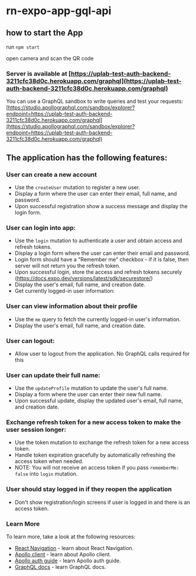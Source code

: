 # rn-expo-app-gql-api

## how to start the App
run ```npm start```

open camera and scan the QR code

### Server is available at [https://uplab-test-auth-backend-3211cfc38d0c.herokuapp.com/graphql](https://uplab-test-auth-backend-3211cfc38d0c.herokuapp.com/graphql)

You can use a GraphQL sandbox to write queries and test your requests: [https://studio.apollographql.com/sandbox/explorer?endpoint=https://uplab-test-auth-backend-3211cfc38d0c.herokuapp.com/graphql](https://studio.apollographql.com/sandbox/explorer?endpoint=https://uplab-test-auth-backend-3211cfc38d0c.herokuapp.com/graphql)

## The application has the following features:

### User can create a new account

- Use the `createUser` mutation to register a new user.
- Display a form where the user can enter their email, full name, and password.
- Upon successful registration show a success message and display the login form.

### User can login into app:

- Use the `login` mutation to authenticate a user and obtain access and refresh tokens.
- Display a login form where the user can enter their email and password.
- Login form should have a "Remember me" checkbox - if it is false, then server will not return you the refresh token.
- Upon successful login, store the access and refresh tokens securely (https://docs.expo.dev/versions/latest/sdk/securestore/)
- Display the user's email, full name, and creation date.
- Get currently logged-in user information:

### User can view information about their profile

- Use the `me` query to fetch the currently logged-in user's information.
- Display the user's email, full name, and creation date.

### User can logout:

- Allow user to logout from the application. No GraphQL calls required for this

### User can update their full name:

- Use the `updateProfile` mutation to update the user's full name.
- Display a form where the user can enter their new full name.
- Upon successful update, display the updated user's email, full name, and creation date.


### Exchange refresh token for a new access token to make the user session longer:

- Use the token mutation to exchange the refresh token for a new access token.
- Handle token expiration gracefully by automatically refreshing the access token when needed.
- NOTE: You will not receive an access token if you pass `rememberMe: false` into `login` mutation.


### User should stay logged in if they reopen the application 

- Don't show registration/login screens if user is logged in and there is an access token.

### Learn More

To learn more, take a look at the following resources:

-   [React Navigation](https://reactnavigation.org/) - learn about React Navigation.
-   [Apollo client](https://www.apollographql.com/docs/react/) - learn about Apollo client.
-   [Apollo auth guide](https://www.apollographql.com/docs/react/networking/authentication/) - learn Apollo auth guide.
-   [GraphQL docs](https://graphql.org/learn/) - learn GraphQL docs.
